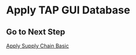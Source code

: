 # Apply TAP GUI Database

## Go to Next Step

[Apply Supply Chain Basic](../supply-chain-basic/01-apply-supply-chain-basic.md)
